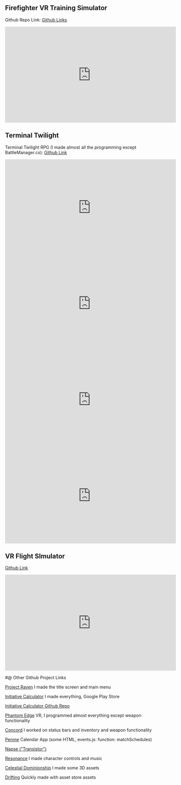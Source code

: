 



## Firefighter VR Training Simulator

Github Repo Link:
[Github Links](https://github.com/leomuteki/FireFighterProject)

<iframe width="560" height="315" src="https://www.youtube.com/embed/8M6PUIhqt1A?rel=0" frameborder="0" allow="autoplay; encrypted-media" allowfullscreen></iframe>

## Terminal Twilight

Terminal Twilight RPG (I made almost all the programming except BattleManager.cs):
[Github Link](https://github.com/ychen133/TerminalTwilightRPG)

<iframe width="560" height="315" src="https://www.youtube.com/embed/ohD7x9njU5o?rel=0" frameborder="0" allow="autoplay; encrypted-media" allowfullscreen></iframe>


<iframe width="560" height="315" src="https://www.youtube.com/embed/crWek3emTJo?rel=0" frameborder="0" allow="autoplay; encrypted-media" allowfullscreen></iframe>


<iframe width="560" height="315" src="https://www.youtube.com/embed/fLvvaEobx6E" frameborder="0" allow="autoplay; encrypted-media" allowfullscreen></iframe>


<iframe width="560" height="315" src="https://www.youtube.com/embed/CDCUsU4UDZQ" frameborder="0" allow="autoplay; encrypted-media" allowfullscreen></iframe>

## VR Flight SImulator

[Github Link](https://github.com/leomuteki/VR_Flight_Simulator)  

<iframe width="560" height="315" src="https://www.youtube.com/embed/oDDGeAB69bk" frameborder="0" allow="autoplay; encrypted-media" allowfullscreen></iframe>

#@ Other Github Project Links

[Project Raven](https://github.com/nadnbuds/Raven)
I made the title screen and main menu

[Initiative Calculator](https://play.google.com/store/apps/details?id=com.Company.InitiativeCalculator)
I made everything, Google Play Store

[Initiative Calculator Github Repo](https://github.com/leomuteki/Initiative)

[Phantom Edge](https://github.com/RBoshae/PhantomEdge)
VR, I programmed almost everything except weapon functionality

[Concord](https://github.com/dzhan008/Concord)
I worked on status bars and inventory and weapon functionality

[Penme](https://github.com/hdoan002/PenMe)
Calendar App (some HTML, events.js: function: matchSchedules)

[Napse ("Transistor")](https://github.com/nadnbuds/Transistor)

[Resonance](https://github.com/jhsie007/Resonance)
I made character controls and music

[Celestial Dominionship](https://github.com/MiaoXiao/Celestial-Dominionship)
I made some 3D assets

[Drifting](https://github.com/leomuteki)
Quickly made with asset store assets
